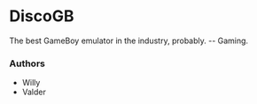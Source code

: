 # DiscoGB

The best GameBoy emulator in the industry, probably.
-- Gaming.

### Authors

+ Willy
+ Valder
